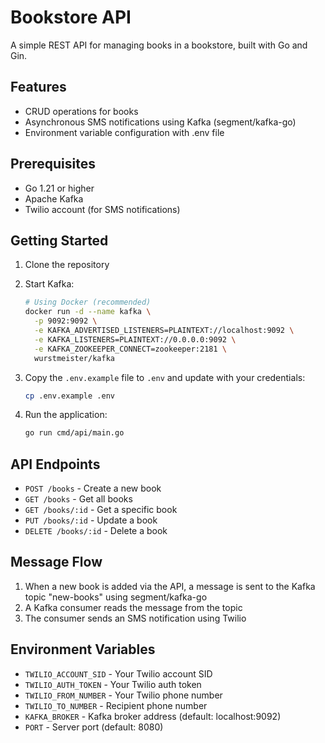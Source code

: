 # Bookstore API

A simple REST API for managing books in a bookstore, built with Go and Gin.

## Features

- CRUD operations for books
- Asynchronous SMS notifications using Kafka (segment/kafka-go)
- Environment variable configuration with .env file

## Prerequisites

- Go 1.21 or higher
- Apache Kafka
- Twilio account (for SMS notifications)

## Getting Started

1. Clone the repository

2. Start Kafka:

   ```bash
   # Using Docker (recommended)
   docker run -d --name kafka \
     -p 9092:9092 \
     -e KAFKA_ADVERTISED_LISTENERS=PLAINTEXT://localhost:9092 \
     -e KAFKA_LISTENERS=PLAINTEXT://0.0.0.0:9092 \
     -e KAFKA_ZOOKEEPER_CONNECT=zookeeper:2181 \
     wurstmeister/kafka
   ```

3. Copy the `.env.example` file to `.env` and update with your credentials:

   ```bash
   cp .env.example .env
   ```

4. Run the application:
   ```bash
   go run cmd/api/main.go
   ```

## API Endpoints

- `POST /books` - Create a new book
- `GET /books` - Get all books
- `GET /books/:id` - Get a specific book
- `PUT /books/:id` - Update a book
- `DELETE /books/:id` - Delete a book

## Message Flow

1. When a new book is added via the API, a message is sent to the Kafka topic "new-books" using segment/kafka-go
2. A Kafka consumer reads the message from the topic
3. The consumer sends an SMS notification using Twilio

## Environment Variables

- `TWILIO_ACCOUNT_SID` - Your Twilio account SID
- `TWILIO_AUTH_TOKEN` - Your Twilio auth token
- `TWILIO_FROM_NUMBER` - Your Twilio phone number
- `TWILIO_TO_NUMBER` - Recipient phone number
- `KAFKA_BROKER` - Kafka broker address (default: localhost:9092)
- `PORT` - Server port (default: 8080)

